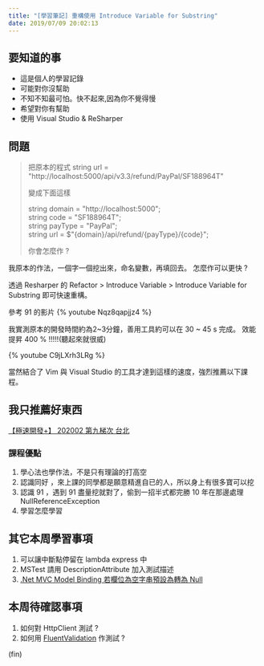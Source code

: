 ```yaml
---
title: "[學習筆記] 重構使用 Introduce Variable for Substring"
date: 2019/07/09 20:02:13
---
```


## 要知道的事

- 這是個人的學習記錄
- 可能對你沒幫助
- 不知不知最可怕。快不起來,因為你不覺得慢
- 希望對你有幫助
- 使用 Visual Studio & ReSharper

## 問題

> 把原本的程式
> string url = "http://localhost:5000/api/v3.3/refund/PayPal/SF188964T"
>
> 變成下面這樣
>
> string domain = "http://localhost:5000";  
> string code = "SF188964T";  
> string payType = "PayPal";  
> string url = $"{domain}/api/refund/{payType}/{code}";  
>
> 你會怎麼作 ?

我原本的作法，一個字一個挖出來，命名變數，再填回去。
怎麼作可以更快 ?

透過 Resharper 的 Refactor > Introduce Variable > Introduce Variable for Substring 即可快速重構。

參考 91 的影片
{% youtube Nqz8qapjjz4 %}

我實測原本的開發時間約為2~3分鐘，善用工具約可以在 30 ~ 45 s 完成。
效能提昇 400 % !!!!!(聽起來就很威)

{% youtube C9jLXrh3LRg %}

當然結合了 Vim 與 Visual Studio 的工具才達到這樣的速度，強烈推薦以下課程。

## 我只推薦好東西

[【極速開發+】 202002 第九梯次 台北](https://dotblogs.com.tw/hatelove/2019/06/17/extreme-developing-training-202002)

### 課程優點

1. 學心法也學作法，不是只有理論的打高空
2. 認識同好 ，來上課的同學都是願意精進自已的人，所以身上有很多寶可以挖
3. 認識 91 ，遇到 91 盡量挖就對了，偷到一招半式都完勝 10 年在那邊處理 NullReferenceException
4. 學習怎麼學習

## 其它本周學習事項

1. 可以讓中斷點停留在 lambda express 中
2. MSTest 請用 DescriptionAttribute 加入測試描述
3. [.Net MVC Model Binding 若欄位為空字串預設為轉為 Null](https://docs.microsoft.com/zh-tw/dotnet/api/system.web.ui.webcontrols.boundfield.convertemptystringtonull?view=netframework-4.8)

## 本周待確認事項

1. 如何對 HttpClient 測試 ?
2. 如何用 [FluentValidation](https://fluentvalidation.net/testing) 作測試 ?

(fin)
